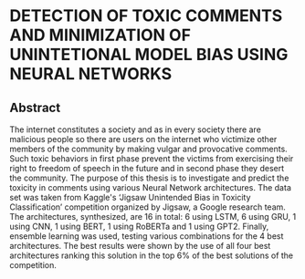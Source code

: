 # DETECTION OF TOXIC COMMENTS AND MINIMIZATION OF UNINTETIONAL MODEL BIAS USING NEURAL NETWORKS

## Abstract
The internet constitutes a society and as in every society there are malicious people so there are users on the internet who victimize other members of the community by making vulgar and provocative comments. Such toxic behaviors in first phase prevent the victims from exercising their right to freedom of speech in the future and in second phase they desert the community. The purpose of this thesis is to investigate and predict the toxicity in comments using various Neural Network architectures. The data set was taken from Kaggle's ‘Jigsaw Unintended Bias in Toxicity Classification’ competition organized by Jigsaw, a Google research team. The architectures, synthesized, are 16 in total: 6 using LSTM, 6 using GRU, 1 using CNN, 1 using BERT, 1 using RoBERTa and 1 using GPT2. Finally, ensemble learning was used, testing various combinations for the 4 best architectures. The best results were shown by the use of all four best architectures ranking this solution in the top 6% of the best solutions of the competition.

